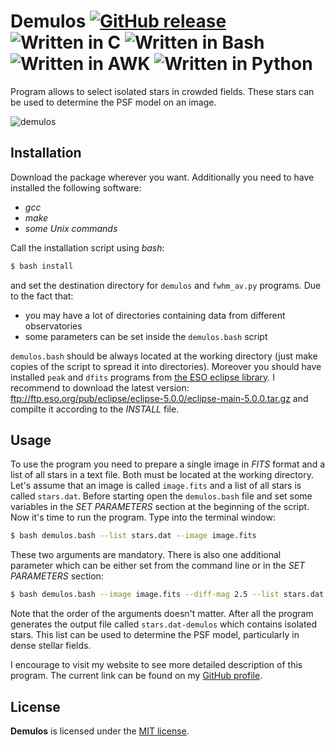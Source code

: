 # Demulos [![GitHub release](http://www.astro.uni.wroc.pl/ludzie/brus/img/github/ver20170813.svg "download")](https://github.com/pbrus/demulos/) ![Written in C](http://www.astro.uni.wroc.pl/ludzie/brus/img/github/c.svg "language") ![Written in Bash](http://www.astro.uni.wroc.pl/ludzie/brus/img/github/bash.svg "language") ![Written in AWK](http://www.astro.uni.wroc.pl/ludzie/brus/img/github/awk.svg "language") ![Written in Python](http://www.astro.uni.wroc.pl/ludzie/brus/img/github/python.svg "language")

Program allows to select isolated stars in crowded fields. These stars can be used to determine the PSF model on an image.

![demulos](http://www.astro.uni.wroc.pl/ludzie/brus/img/github/demulos.gif)

## Installation

Download the package wherever you want. Additionally you need to have installed the following software:

 * *gcc*
 * *make*
 * *some Unix commands*

Call the installation script using *bash*:
```bash
$ bash install
```
and set the destination directory for `demulos` and `fwhm_av.py` programs. Due to the fact that:

 * you may have a lot of directories containing data from different observatories
 * some parameters can be set inside the `demulos.bash` script

`demulos.bash` should be always located at the working directory (just make copies of the script to spread it into directories). Moreover you should have installed `peak` and `dfits` programs from [the ESO eclipse library](https://www.eso.org/sci/software/eclipse/). I recommend to download the latest version: ftp://ftp.eso.org/pub/eclipse/eclipse-5.0.0/eclipse-main-5.0.0.tar.gz and compilte it according to the *INSTALL* file.

## Usage

To use the program you need to prepare a single image in *FITS* format and a list of all stars in a text file. Both must be located at the working directory. Let's assume that an image is called `image.fits` and a list of all stars is called `stars.dat`. Before starting open the `demulos.bash` file and set some variables in the *SET PARAMETERS* section at the beginning of the script. Now it's time to run the program. Type into the terminal window:
```bash
$ bash demulos.bash --list stars.dat --image image.fits
```
These two arguments are mandatory. There is also one additional parameter which can be either set from the command line or in the *SET PARAMETERS* section:
```bash
$ bash demulos.bash --image image.fits --diff-mag 2.5 --list stars.dat
```
Note that the order of the arguments doesn't matter. After all the program generates the output file called `stars.dat-demulos` which contains isolated stars. This list can be used to determine the PSF model, particularly in dense stellar fields.

I encourage to visit my website to see more detailed description of this program. The current link can be found on my [GitHub profile](https://github.com/pbrus).

## License

**Demulos** is licensed under the [MIT license](http://opensource.org/licenses/MIT).
